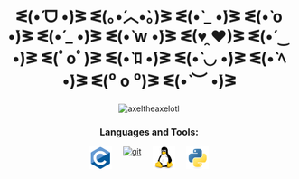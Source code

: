 <h1 align="center">ᓬ(•́ ᗜ •̀)ᕒ ᓬ(｡•́︿•̀｡)ᕒ ᓬ(•̀ _ •́)ᕒ ᓬ(•̀ o •́)ᕒ ᓬ(•́ _ •̀)ᕒ ᓬ(•̀ w •́)ᕒ ᓬ(♥̯ ♥)ᕒ ᓬ(•́ ‿ •̀)ᕒ ᓬ(ﾟoﾟ)ᕒ ᓬ(•̀ ﾛ •́)ᕒ ᓬ(•̀ ◡ •́)ᕒ ᓬ(•̀ ﾍ •́)ᕒ ᓬ(⁰ o ⁰)ᕒ ᓬ(•̀ ︶ •́)ᕒ</h1>

<p align="center">
  <img src="https://komarev.com/ghpvc/?username=axeltheaxelotl&label=Profile%20views&color=0e75b6&style=flat" alt="axeltheaxelotl" />
</p>

<h3 align="center">Languages and Tools:</h3>

<p align="center" style="display: flex; justify-content: center; gap: 20px;">
  <a href="https://www.cprogramming.com/" target="_blank" rel="noreferrer">
    <img src="https://raw.githubusercontent.com/devicons/devicon/master/icons/c/c-original.svg" alt="c" width="40" height="40" class="animate-icon"/>
  </a>
  <a href="https://git-scm.com/" target="_blank" rel="noreferrer">
    <img src="https://www.vectorlogo.zone/logos/git-scm/git-scm-icon.svg" alt="git" width="40" height="40" class="animate-icon"/>
  </a>
  <a href="https://www.linux.org/" target="_blank" rel="noreferrer">
    <img src="https://raw.githubusercontent.com/devicons/devicon/master/icons/linux/linux-original.svg" alt="linux" width="40" height="40" class="animate-icon"/>
  </a>
  <a href="https://www.python.org" target="_blank" rel="noreferrer">
    <img src="https://raw.githubusercontent.com/devicons/devicon/master/icons/python/python-original.svg" alt="python" width="40" height="40" class="animate-icon"/>
  </a>
</p>

<style>
  .animate-icon {
    transition: transform 0.3s ease;
  }

  .animate-icon:hover {
    transform: scale(1.2) rotate(10deg);
  }

  h1 {
    animation: bounce 1s infinite;
  }

  @keyframes bounce {
    0%, 100% {
      transform: translateY(0);
    }
    50% {
      transform: translateY(-10px);
    }
  }
</style>
